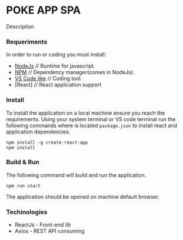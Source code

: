 # POKE APP SPA

Description

### Requeriments

In order to run or coding you must install:

* [NodeJs](https://nodejs.org/en/) // Runtime for javascript.
* [NPM](https://www.npmjs.com/get-npm) // Dependency manager(comes in NodeJs).
* [VS Code like](https://code.visualstudio.com/download) // Coding tool.
* [React] // React application support

### Install

To install the application on a local machine ensure you reach the requirements. Using your system terminal or VS code terminal run the following commands where is located  `package.json` to install react and application dependencies.

```
npm install -g create-react-app
npm install
```

### Build & Run

The following command will build and run the application.

```
npm run start
```

The application should be opened on machine default browser. 

### Techinologies
* ReactJs - Front-end lib
* Axios - REST API consuming
